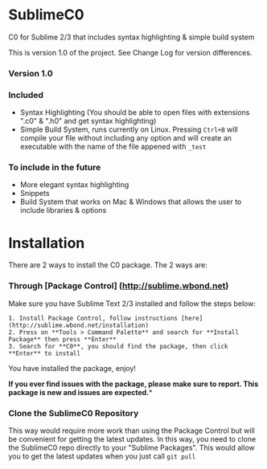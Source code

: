 SublimeC0
=========

C0 for Sublime 2/3 that includes syntax highlighting &amp; simple build system

This is version 1.0 of the project. See Change Log for version differences.

### Version 1.0 ###

### Included ###
- Syntax Highlighting (You should be able to open files with extensions ".c0" & ".h0" and get syntax highlighting)
- Simple Build System, runs currently on Linux. Pressing `Ctrl+B` will compile your file without including any option and will create an executable with the name of the file appened with `_test`

### To include in the future ###
- More elegant syntax highlighting
- Snippets
- Build System that works on Mac & Windows that allows the user to include libraries & options

Installation
============
There are 2 ways to install the C0 package. The 2 ways are:

### Through [Package Control] (http://sublime.wbond.net) ###

Make sure you have Sublime Text 2/3 installed and follow the steps below:

	1. Install Package Control, follow instructions [here] (http://sublime.wbond.net/installation)
	2. Press on **Tools > Command Palette** and search for **Install Package** then press **Enter**
	3. Search for **C0**, you should find the package, then click **Enter** to install

You have installed the package, enjoy! 

**If you ever find issues with the package, please make sure to report. This package is new and issues are expected.***

### Clone the SublimeC0 Repository ###

This way would require more work than using the Package Control but will be convenient for getting the latest updates. In this way, you need to clone the SublimeC0 repo directly to your "Sublime Packages". This would allow you to get the latest updates when you just call `git pull`

